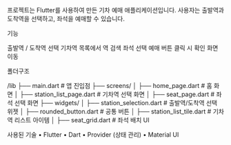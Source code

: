  프로젝트는 Flutter를 사용하여 만든 기차 예매 애플리케이션입니다.
사용자는 출발역과 도착역을 선택하고, 좌석을 예매할 수 있습니다.

 기능

출발역 / 도착역 선택
기차역 목록에서 역 검색
좌석 선택
예매 버튼 클릭 시 확인 화면 이동

폴더구조

/lib
  ├── main.dart               # 앱 진입점
  ├── screens/
  │    ├── home_page.dart     # 홈 화면
  │    ├── station_list_page.dart # 기차역 선택 화면
  │    ├── seat_page.dart     # 좌석 선택 화면
  ├── widgets/
  │    ├── station_selection.dart  # 출발역/도착역 선택 위젯
  │    ├── rounded_button.dart     # 공통 버튼
  │    ├── station_list_tile.dart  # 기차역 리스트 아이템
  │    ├── seat_grid.dart          # 좌석 배치 UI

 사용된 기술
	•	Flutter
	•	Dart
	•	Provider (상태 관리)
	•	Material UI
